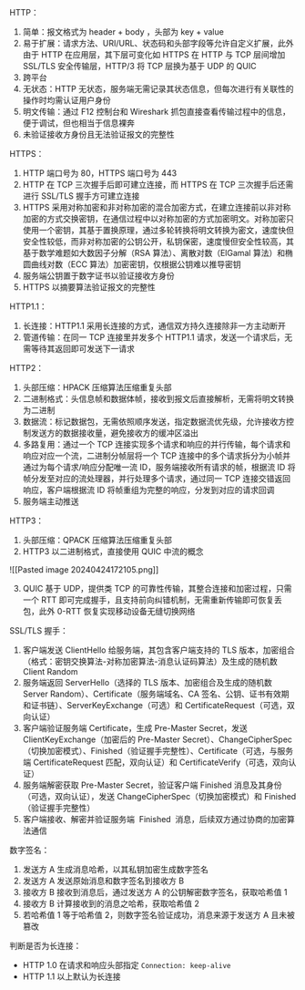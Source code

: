 HTTP：

1. 简单：报文格式为 header + body ，头部为 key + value
2. 易于扩展：请求方法、URI/URL、状态码和头部字段等允许自定义扩展，此外由于 HTTP 在应用层，其下层可变化如 HTTPS 在 HTTP 与 TCP 层间增加 SSL/TLS 安全传输层，HTTP/3 将 TCP 层换为基于 UDP 的 QUIC
3. 跨平台
4. 无状态：HTTP 无状态，服务端无需记录其状态信息，但每次进行有关联性的操作时均需认证用户身份
5. 明文传输：通过 F12 控制台和 Wireshark 抓包直接查看传输过程中的信息，便于调试，但也相当于信息裸奔
6. 未验证接收方身份且无法验证报文的完整性

HTTPS：

1. HTTP 端口号为 80，HTTPS 端口号为 443
2. HTTP 在 TCP 三次握手后即可建立连接，而 HTTPS 在 TCP 三次握手后还需进行 SSL/TLS 握手方可建立连接
3. HTTPS 采用对称加密和非对称加密的混合加密方式，在建立连接前以非对称加密的方式交换密钥，在通信过程中以对称加密的方式加密明文。对称加密只使用一个密钥，其基于置换原理，通过多轮转换将明文转换为密文，速度快但安全性较低，而非对称加密的公钥公开，私钥保密，速度慢但安全性较高，其基于数学难题如大数因子分解（RSA 算法）、离散对数（ElGamal 算法）和椭圆曲线对数（ECC 算法）加密密钥，仅根据公钥难以推导密钥
4. 服务端公钥置于数字证书以验证接收方身份
5. HTTPS 以摘要算法验证报文的完整性

HTTP1.1：

1. 长连接：HTTP1.1 采用长连接的方式，通信双方持久连接除非一方主动断开
2. 管道传输：在同一 TCP 连接里并发多个 HTTP1.1 请求，发送一个请求后，无需等待其返回即可发送下一请求

HTTP2：

1. 头部压缩：HPACK 压缩算法压缩重复头部
2. 二进制格式：头信息帧和数据体帧，接收到报文后直接解析，无需将明文转换为二进制
3. 数据流：标记数据包，无需依照顺序发送，指定数据流优先级，允许接收方控制发送方的数据接收量，避免接收方的缓冲区溢出
4. 多路复用：通过一个 TCP 连接实现多个请求和响应的并行传输，每个请求和响应对应一个流，二进制分帧层将一个 TCP 连接中的多个请求拆分为小帧并通过为每个请求/响应分配唯一流 ID，服务端接收所有请求的帧，根据流 ID 将帧分发至对应的流处理器，并行处理多个请求，通过同一 TCP 连接交错返回响应，客户端根据流 ID 将帧重组为完整的响应，分发到对应的请求回调
5. 服务端主动推送

HTTP3：

1. 头部压缩：QPACK 压缩算法压缩重复头部
2. HTTP3 以二进制格式，直接使用 QUIC 中流的概念

![[Pasted image 20240424172105.png]]

3. QUIC 基于 UDP，提供类 TCP 的可靠性传输，其整合连接和加密过程，只需一个 RTT 即可完成握手，且支持前向纠错机制，无需重新传输即可恢复丢包，此外 0-RTT 恢复实现移动设备无缝切换网络

SSL/TLS 握手：

1. 客户端发送 ClientHello 给服务端，其包含客户端支持的 TLS 版本，加密组合（格式：密钥交换算法-对称加密算法-消息认证码算法）及生成的随机数 Client Random
2. 服务端返回 ServerHello（选择的 TLS 版本、加密组合及生成的随机数 Server Random）、Certificate（服务端域名、CA 签名、公钥、证书有效期和证书链）、ServerKeyExchange（可选）和 CertificateRequest（可选，双向认证）
3. 客户端验证服务端 Certificate，生成 Pre-Master Secret，发送 ClientKeyExchange（加密后的 Pre-Master Secret）、ChangeCipherSpec（切换加密模式）、Finished（验证握手完整性）、Certificate（可选，与服务端 CertificateRequest 匹配，双向认证）和 CertificateVerify（可选，双向认证）
4. 服务端解密获取 Pre-Master Secret，验证客户端 Finished 消息及其身份（可选，双向认证），发送 ChangeCipherSpec（切换加密模式）和 Finished（验证握手完整性）
5. 客户端接收、解密并验证服务端  Finished  消息，后续双方通过协商的加密算法通信

数字签名：

1. 发送方 A 生成消息哈希，以其私钥加密生成数字签名
2. 发送方 A 发送原始消息和数字签名到接收方 B
3. 接收方 B 接收到消息后，通过发送方 A 的公钥解密数字签名，获取哈希值 1
4. 接收方 B 计算接收到的消息之哈希，获取哈希值 2
5. 若哈希值 1 等于哈希值 2，则数字签名验证成功，消息来源于发送方 A 且未被篡改

判断是否为长连接：

- HTTP 1.0 在请求和响应头部指定 `Connection: keep-alive`
- HTTP 1.1 以上默认为长连接

